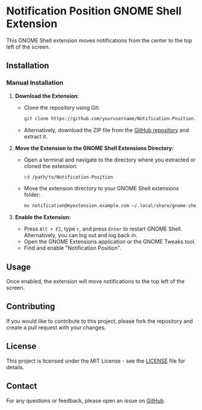 # Notification Position GNOME Shell Extension

This GNOME Shell extension moves notifications from the center to the top left of the screen.

## Installation

### Manual Installation

1. **Download the Extension:**
   - Clone the repository using Git:
     ```bash
     git clone https://github.com/yourusername/Notification-Position.git
     ```
   - Alternatively, download the ZIP file from the [GitHub repository](https://github.com/yourusername/Notification-Position) and extract it.

2. **Move the Extension to the GNOME Shell Extensions Directory:**
   - Open a terminal and navigate to the directory where you extracted or cloned the extension:
     ```bash
     cd /path/to/Notification-Position
     ```
   - Move the extension directory to your GNOME Shell extensions folder:
     ```bash
     mv notification@myextension.example.com ~/.local/share/gnome-shell/extensions/
     ```

3. **Enable the Extension:**
   - Press `Alt + F2`, type `r`, and press `Enter` to restart GNOME Shell. Alternatively, you can log out and log back in.
   - Open the GNOME Extensions application or the GNOME Tweaks tool.
   - Find and enable "Notification Position".

## Usage

Once enabled, the extension will move notifications to the top left of the screen.

## Contributing

If you would like to contribute to this project, please fork the repository and create a pull request with your changes.

## License

This project is licensed under the MIT License - see the [LICENSE](LICENSE) file for details.

## Contact

For any questions or feedback, please open an issue on [GitHub](https://github.com/yourusername/Notification-Position/issues).
